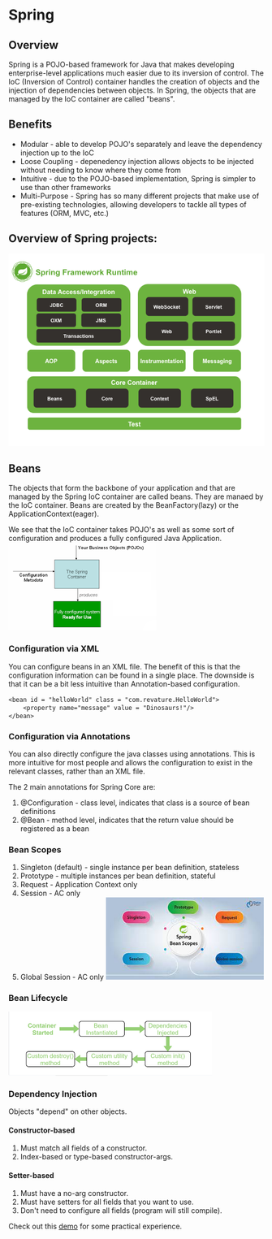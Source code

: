 # Spring

## Overview

Spring is a POJO-based framework for Java that makes developing enterprise-level applications much easier due to its inversion of control. The IoC (Inversion of Control) container handles the creation of objects and the injection of dependencies between objects. In Spring, the objects that are managed by the IoC container are called "beans". 

## Benefits
 - Modular - able to develop POJO's separately and leave the dependency injection up to the IoC
 - Loose Coupling - depenedency injection allows objects to be injected without needing to know where they come from
 - Intuitive - due to the POJO-based implementation, Spring is simpler to use than other frameworks
 - Multi-Purpose - Spring has so many different projects that make use of pre-existing technologies, allowing developers to tackle all types of features (ORM, MVC, etc.)

## Overview of Spring projects:
![Spring Projects](modules.png)

## Beans
The objects that form the backbone of your application and that are managed by the Spring IoC container are called beans. They are manaed by the IoC container. Beans are created by the BeanFactory(lazy) or the ApplicationContext(eager). 

We see that the IoC container takes POJO's as well as some sort of configuration and produces a fully configured Java Application. 
![Spring Container](container.png)

### Configuration via XML
You can configure beans in an XML file. The benefit of this is that the configuration information can be found in a single place. The downside is that it can be a bit less intuitive than Annotation-based configuration. 

```
<bean id = "helloWorld" class = "com.revature.HelloWorld">
    <property name="message" value = "Dinosaurs!"/>
</bean>
```

### Configuration via Annotations
You can also directly configure the java classes using annotations. This is more intuitive for most people and allows the configuration to exist in the relevant classes, rather than an XML file. 

The 2 main annotations for Spring Core are:
1. @Configuration - class level, indicates that class is a source of bean definitions
2. @Bean - method level, indicates that the return value should be registered as a bean


### Bean Scopes
1. Singleton (default) - single instance per bean definition, stateless
2. Prototype - multiple instances per bean definition, stateful
3. Request - Application Context only
4. Session - AC only
5. Global Session - AC only
![Bean Scopes](scopes.jpg)

### Bean Lifecycle
![Bean Lifecycle](lifecycle.png)

### Dependency Injection
Objects "depend" on other objects. 

#### Constructor-based
1. Must match all fields of a constructor. 
2. Index-based or type-based constructor-args. 

#### Setter-based
1. Must have a no-arg constructor. 
2. Must have setters for all fields that you want to use. 
3. Don't need to configure all fields (program will still compile). 

Check out this [demo](https://github.com/220124-JavaReactAzure/demos/tree/main/spring-demo) for some practical experience. 
